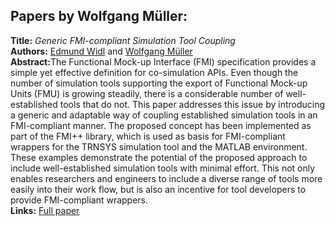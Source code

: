 <h2>Papers by Wolfgang Müller:</h2>
<p>
<b>Title:</b> <i> Generic FMI-compliant Simulation Tool Coupling </i> <br />
<b>Authors:</b> <a href="../authors/author_300.html">Edmund Widl</a> and <a href="../authors/author_189.html">Wolfgang Müller</a><br />
<b>Abstract:</b>The Functional Mock-up Interface (FMI) specification provides a simple yet effective definition for co-simulation APIs. Even though the number of simulation tools supporting the export of Functional Mock-up Units (FMU) is growing steadily, there is a considerable number of well-established tools that do not. This paper addresses this issue by introducing a generic and adaptable way of coupling established simulation tools in an FMI-compliant manner. The proposed concept has been implemented as part of the FMI++ library, which is used as basis for FMI-compliant wrappers for the TRNSYS simulation tool and the MATLAB environment. These examples demonstrate the potential of the proposed approach to include well-established simulation tools with minimal effort. This not only enables researchers and engineers to include a diverse range of tools more easily into their work flow, but is also an incentive for tool developers to provide FMI-compliant wrappers.<br />
<b>Links:</b> <a href="../submissions/ecp17132321_WidlMuller.pdf">Full paper</a></p>